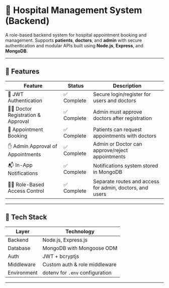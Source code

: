 # 🏥 Hospital Management System (Backend)

A role-based backend system for hospital appointment booking and management. Supports **patients**, **doctors**, and **admin** with secure authentication and modular APIs built using **Node.js**, **Express**, and **MongoDB**.

---

## 🚀 Features

| Feature                                       | Status     | Description                                                                 |
|----------------------------------------------|------------|-----------------------------------------------------------------------------|
| 🔐 JWT Authentication                        | ✅ Complete | Secure login/register for users and doctors                                 |
| 👩‍⚕️ Doctor Registration & Approval          | ✅ Complete | Admin must approve doctors after registration                               |
| 📅 Appointment Booking                       | ✅ Complete | Patients can request appointments with doctors                              |
| ✋ Admin Approval of Appointments             | ✅ Complete | Admin or Doctor can approve/reject appointments                             |
| 📬 In-App Notifications                      | ✅ Complete | Notifications system stored in MongoDB                                      |
| 🧑‍⚕️ Role-Based Access Control               | ✅ Complete | Separate routes and access for admin, doctors, and users                                   

---

## 🧠 Tech Stack

| Layer         | Technology                      |
|---------------|----------------------------------|
| Backend       | Node.js, Express.js              |
| Database      | MongoDB with Mongoose ODM        |
| Auth          | JWT + bcryptjs                   |
| Middleware    | Custom auth & role middleware    |
| Environment   | dotenv for `.env` configuration  |

---


